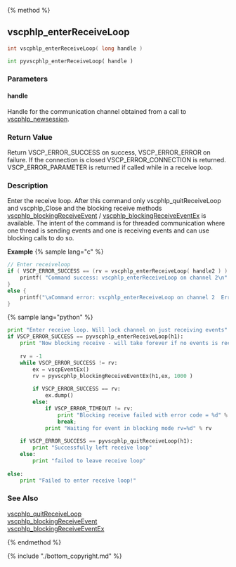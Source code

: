 
{% method %}
## vscphlp_enterReceiveLoop

```c
int vscphlp_enterReceiveLoop( long handle )
```

```python
int pyvscphlp_enterReceiveLoop( handle )
```

### Parameters

#### handle
Handle for the communication channel obtained from a call to [vscphlp_newsession](vscphlp_newsession.md).

### Return Value
Return VSCP_ERROR_SUCCESS on success, VSCP_ERROR_ERROR on failure. If the connection is closed VSCP_ERROR_CONNECTION is returned. VSCP_ERROR_PARAMETER is returned if called while in a receive loop. 

### Description
Enter the receive loop. After this command only vscphlp_quitReceiveLoop and vscphlp_Close and the blocking receive methods [vscphlp_blockingReceiveEvent](vscphlp_blockingreceiveevent.md) / [vscphlp_blockingReceiveEventEx](vscphlp_blockingreceiveeventex.md) is available. The intent of the command is for threaded communication where one thread is sending events and one is receiving events and can use blocking calls to do so. 

**Example** {% sample lang="c" %}
```c
// Enter receiveloop
if ( VSCP_ERROR_SUCCESS == (rv = vscphlp_enterReceiveLoop( handle2 ) ) ) {
    printf( "Command success: vscphlp_enterReceiveLoop on channel 2\n" );
}
else {
    printf("\aCommand error: vscphlp_enterReceiveLoop on channel 2  Error code=%d\n", rv);
}
```

{% sample lang="python" %}

```python
print "Enter receive loop. Will lock channel on just receiving events"
if VSCP_ERROR_SUCCESS == pyvscphlp_enterReceiveLoop(h1):
    print "Now blocking receive - will take forever if no events is received"
 
    rv = -1
    while VSCP_ERROR_SUCCESS != rv:
        ex = vscpEventEx()
        rv = pyvscphlp_blockingReceiveEventEx(h1,ex, 1000 )
 
        if VSCP_ERROR_SUCCESS == rv: 
            ex.dump()
        else:
            if VSCP_ERROR_TIMEOUT != rv:
                print "Blocking receive failed with error code = %d" % rv 
                break;
            print "Waiting for event in blocking mode rv=%d" % rv
 
    if VSCP_ERROR_SUCCESS == pyvscphlp_quitReceiveLoop(h1):
        print "Successfully left receive loop"
    else:
        print "failed to leave receive loop"    
 
else:    
    print "Failed to enter receive loop!"
```

### See Also
[vscphlp_quitReceiveLoop](vscphlp_quitreceiveloop.md)  
[vscphlp_blockingReceiveEvent](vscphlp_blockingreceiveevent.md)  
[vscphlp_blockingReceiveEventEx](vscphlp_blockingreceiveeventex.md)

{% endmethod %}

{% include "./bottom_copyright.md" %}